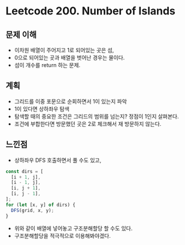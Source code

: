 # Leetcode 200. Number of Islands

## 문제 이해

- 이차원 배열이 주어지고 1로 되어있는 곳은 섬,
- 0으로 되어있는 곳과 배열을 벗어난 경우는 물이다.
- 섬이 개수를 return 하는 문제.

## 계획

- 그리드를 이중 포문으로 순회하면서 1이 있는지 파악
- 1이 있다면 상하좌우 탐색
- 탐색할 때의 중요한 조건은 그리드의 범위를 넘는지? 정점이 1인지 살펴본다.
- 조건에 부합한다면 방문했던 곳은 2로 체크해서 재 방문하지 않는다.

## 느낀점

- 상하좌우 DFS 호출하면서 풀 수도 있고,

```js
const dirs = [
  [i + 1, j],
  [i - 1, j],
  [i, j + 1],
  [i, j - 1],
];
for (let [x, y] of dirs) {
  DFS(grid, x, y);
}
```

- 위와 같이 배열에 넣어놓고 구조분해할당 할 수도 있다.
- 구조분해할당을 적극적으로 이용해봐야겠다.
